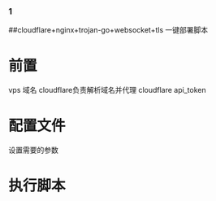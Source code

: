 ### 1
##cloudflare+nginx+trojan-go+websocket+tls 一键部署脚本
# 前置
vps
域名
cloudflare负责解析域名并代理
cloudflare api_token
# 配置文件
设置需要的参数
# 执行脚本
